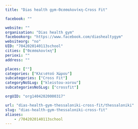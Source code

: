 ```yaml
---
title: "Dias health gym-Θεσσαλονίκη-Cross Fit"

facebook: ""

website: ""
organisation: "Dias health gym"
facebookorg: "https://www.facebook.com/diashealtygym"
websiteorg: "no"
UID: "7042020140113school"
cities: ["Θεσσαλονίκη"]
perioxi: ""
address: ""

places: [""]
categories: ["Κλειστού Χώρου"]
subcategories: ["Cross Fit"]
categoryNoSLug: ["kleistou-xorou"]
subcategoriesNoSLug: ["crossfit"]

orgUID: "org14042020000317"

url: "dias-health-gym-thessaloniki-cross-fit/thessaloniki"
slug: "dias-health-gym-thessaloniki-cross-fit"
aliases:
    - /7042020140113school
---
```





